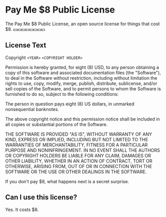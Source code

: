 # Pay Me $8 Public License
The Pay Me $8 Public License, an open source license for things that cost $8. 💵💵💵💵💵💵💵💵

## License Text

Copyright `<YEAR>` `<COPYRIGHT HOLDER>`

Permission is hereby granted, for eight (8) USD, to any person obtaining a copy of this software and associated documentation files (the "Software"), to deal in the Software without restriction, including without limitation the rights to use, copy, modify, merge, publish, distribute, sublicense, and/or sell copies of the Software, and to permit persons to whom the Software is furnished to do so, subject to the following conditions:

The person in question pays eight (8) US dollars, in unmarked nonsequential banknotes.

The above copyright notice and this permission notice shall be included in all copies or substantial portions of the Software.

THE SOFTWARE IS PROVIDED "AS IS", WITHOUT WARRANTY OF ANY KIND, EXPRESS OR IMPLIED, INCLUDING BUT NOT LIMITED TO THE WARRANTIES OF MERCHANTABILITY, FITNESS FOR A PARTICULAR PURPOSE AND NONINFRINGEMENT. IN NO EVENT SHALL THE AUTHORS OR COPYRIGHT HOLDERS BE LIABLE FOR ANY CLAIM, DAMAGES OR OTHER LIABILITY, WHETHER IN AN ACTION OF CONTRACT, TORT OR OTHERWISE, ARISING FROM, OUT OF OR IN CONNECTION WITH THE SOFTWARE OR THE USE OR OTHER DEALINGS IN THE SOFTWARE.

If you don't pay $8, what happens next is a secret surprise.

## Can I use this license?

Yes. It costs $8.
